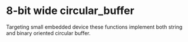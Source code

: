 # 8-bit wide circular_buffer

Targeting small embedded device these functions implement
both string and binary oriented circular buffer.

